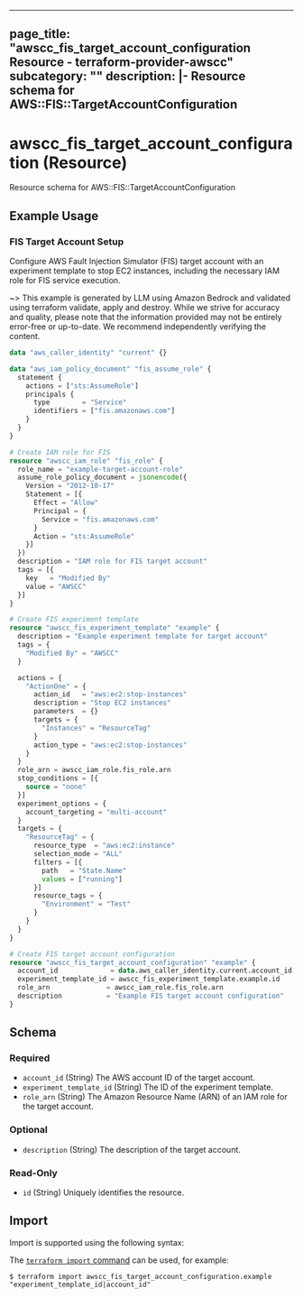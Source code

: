 
---
page_title: "awscc_fis_target_account_configuration Resource - terraform-provider-awscc"
subcategory: ""
description: |-
  Resource schema for AWS::FIS::TargetAccountConfiguration
---

# awscc_fis_target_account_configuration (Resource)

Resource schema for AWS::FIS::TargetAccountConfiguration

## Example Usage

### FIS Target Account Setup

Configure AWS Fault Injection Simulator (FIS) target account with an experiment template to stop EC2 instances, including the necessary IAM role for FIS service execution.

~> This example is generated by LLM using Amazon Bedrock and validated using terraform validate, apply and destroy. While we strive for accuracy and quality, please note that the information provided may not be entirely error-free or up-to-date. We recommend independently verifying the content.

```terraform
data "aws_caller_identity" "current" {}

data "aws_iam_policy_document" "fis_assume_role" {
  statement {
    actions = ["sts:AssumeRole"]
    principals {
      type        = "Service"
      identifiers = ["fis.amazonaws.com"]
    }
  }
}

# Create IAM role for FIS
resource "awscc_iam_role" "fis_role" {
  role_name = "example-target-account-role"
  assume_role_policy_document = jsonencode({
    Version = "2012-10-17"
    Statement = [{
      Effect = "Allow"
      Principal = {
        Service = "fis.amazonaws.com"
      }
      Action = "sts:AssumeRole"
    }]
  })
  description = "IAM role for FIS target account"
  tags = [{
    key   = "Modified By"
    value = "AWSCC"
  }]
}

# Create FIS experiment template
resource "awscc_fis_experiment_template" "example" {
  description = "Example experiment template for target account"
  tags = {
    "Modified By" = "AWSCC"
  }

  actions = {
    "ActionOne" = {
      action_id   = "aws:ec2:stop-instances"
      description = "Stop EC2 instances"
      parameters  = {}
      targets = {
        "Instances" = "ResourceTag"
      }
      action_type = "aws:ec2:stop-instances"
    }
  }
  role_arn = awscc_iam_role.fis_role.arn
  stop_conditions = [{
    source = "none"
  }]
  experiment_options = {
    account_targeting = "multi-account"
  }
  targets = {
    "ResourceTag" = {
      resource_type  = "aws:ec2:instance"
      selection_mode = "ALL"
      filters = [{
        path   = "State.Name"
        values = ["running"]
      }]
      resource_tags = {
        "Environment" = "Test"
      }
    }
  }
}

# Create FIS target account configuration
resource "awscc_fis_target_account_configuration" "example" {
  account_id             = data.aws_caller_identity.current.account_id
  experiment_template_id = awscc_fis_experiment_template.example.id
  role_arn              = awscc_iam_role.fis_role.arn
  description           = "Example FIS target account configuration"
}
```

<!-- schema generated by tfplugindocs -->
## Schema

### Required

- `account_id` (String) The AWS account ID of the target account.
- `experiment_template_id` (String) The ID of the experiment template.
- `role_arn` (String) The Amazon Resource Name (ARN) of an IAM role for the target account.

### Optional

- `description` (String) The description of the target account.

### Read-Only

- `id` (String) Uniquely identifies the resource.

## Import

Import is supported using the following syntax:

The [`terraform import` command](https://developer.hashicorp.com/terraform/cli/commands/import) can be used, for example:

```shell
$ terraform import awscc_fis_target_account_configuration.example "experiment_template_id|account_id"
```
